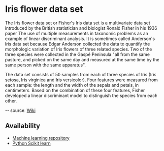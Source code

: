 # Iris flower data set

The Iris flower data set or Fisher's Iris data set is a multivariate data set introduced by the British statistician and biologist Ronald Fisher in his 1936 paper The use of multiple measurements in taxonomic problems as an example of linear discriminant analysis. It is sometimes called Anderson's Iris data set because Edgar Anderson collected the data to quantify the morphologic variation of Iris flowers of three related species. Two of the three species were collected in the Gaspé Peninsula "all from the same pasture, and picked on the same day and measured at the same time by the same person with the same apparatus".

The data set consists of 50 samples from each of three species of Iris (Iris setosa, Iris virginica and Iris versicolor). Four features were measured from each sample: the length and the width of the sepals and petals, in centimeters. Based on the combination of these four features, Fisher developed a linear discriminant model to distinguish the species from each other.

-- source: [Wiki](https://en.wikipedia.org/wiki/Iris_flower_data_set)

## Availability

* [Machine learning repository](https://archive.ics.uci.edu/ml/datasets/Iris)
* [Python Scikit learn](https://scikit-learn.org/stable/auto_examples/datasets/plot_iris_dataset.html)